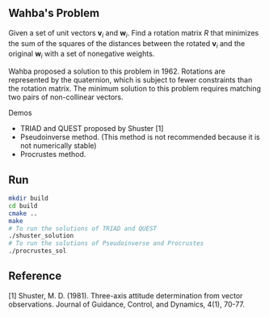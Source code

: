 ## Wahba's Problem

Given a set of unit vectors $\mathbf{v}_i$ and $\mathbf{w}_i$. Find a rotation matrix $R$ that minimizes the sum of the squares of the distances between the rotated $\mathbf{v}_i$ and the original $\mathbf{w}_i$ with a set of nonegative weights.

Wahba proposed a solution to this problem in 1962. Rotations are represented by the quaternion, which is subject to fewer constraints than the rotation matrix. The minimum solution to this problem requires matching two pairs of non-collinear vectors.

Demos
- TRIAD and QUEST proposed by Shuster [1]
- Pseudoinverse method. (This method is not recommended because it is not numerically stable)
- Procrustes method. 
## Run

```bash
mkdir build
cd build
cmake ..
make
# To run the solutions of TRIAD and QUEST
./shuster_solution
# To run the solutions of Pseudoinverse and Procrustes
./procrustes_sol
```

## Reference
[1] Shuster, M. D. (1981). Three-axis attitude determination from vector observations. Journal of Guidance, Control, and Dynamics, 4(1), 70-77.